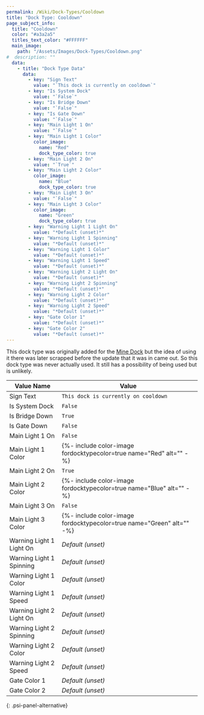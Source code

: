 ```yaml
---
permalink: /Wiki/Dock-Types/Cooldown
title: "Dock Type: Cooldown"
page_subject_info:
  title: "Cooldown"
  color: "#a3a2a5"
  titles_text_color: "#FFFFFF"
  main_image:
    path: "/Assets/Images/Dock-Types/Cooldown.png"
#  description: ""
  data:
    - title: "Dock Type Data"
      data:
        - key: "Sign Text"
          value: "`This dock is currently on cooldown`"
        - key: "Is System Dock"
          value: "`False`"
        - key: "Is Bridge Down"
          value: "`False`"
        - key: "Is Gate Down"
          value: "`False`"
        - key: "Main Light 1 On"
          value: "`False`"
        - key: "Main Light 1 Color"
          color_image:
            name: "Red"
            dock_type_color: true
        - key: "Main Light 2 On"
          value: "`True`"
        - key: "Main Light 2 Color"
          color_image:
            name: "Blue"
            dock_type_color: true
        - key: "Main Light 3 On"
          value: "`False`"
        - key: "Main Light 3 Color"
          color_image:
            name: "Green"
            dock_type_color: true
        - key: "Warning Light 1 Light On"
          value: "*Default (unset)*"
        - key: "Warning Light 1 Spinning"
          value: "*Default (unset)*"
        - key: "Warning Light 1 Color"
          value: "*Default (unset)*"
        - key: "Warning Light 1 Speed"
          value: "*Default (unset)*"
        - key: "Warning Light 2 Light On"
          value: "*Default (unset)*"
        - key: "Warning Light 2 Spinning"
          value: "*Default (unset)*"
        - key: "Warning Light 2 Color"
          value: "*Default (unset)*"
        - key: "Warning Light 2 Speed"
          value: "*Default (unset)*"
        - key: "Gate Color 1"
          value: "*Default (unset)*"
        - key: "Gate Color 2"
          value: "*Default (unset)*"
---
```


This dock type was originally added for the [Mine Dock](/RBAP-Wiki/Wiki/Docks/Mine-Dock) but the idea of using it there was later scrapped before the update that it was in came out. So this dock type was never actually used. It still has a possibility of being used but is unlikely.

| Value Name               | Value |
|-|-|
| Sign Text                | `This dock is currently on cooldown` |
| Is System Dock           | `False` |
| Is Bridge Down           | `True` |
| Is Gate Down             | `False` |
| Main Light 1 On          | `False` |
| Main Light 1 Color       | {%- include color-image fordocktypecolor=true name="Red" alt="" -%} |
| Main Light 2 On          | `True` |
| Main Light 2 Color       | {%- include color-image fordocktypecolor=true name="Blue" alt="" -%} |
| Main Light 3 On          | `False` |
| Main Light 3 Color       | {%- include color-image fordocktypecolor=true name="Green" alt="" -%} |
| Warning Light 1 Light On | *Default (unset)* |
| Warning Light 1 Spinning | *Default (unset)* |
| Warning Light 1 Color    | *Default (unset)* |
| Warning Light 1 Speed    | *Default (unset)* |
| Warning Light 2 Light On | *Default (unset)* |
| Warning Light 2 Spinning | *Default (unset)* |
| Warning Light 2 Color    | *Default (unset)* |
| Warning Light 2 Speed    | *Default (unset)* |
| Gate Color 1             | *Default (unset)* |
| Gate Color 2             | *Default (unset)* |
{: .psi-panel-alternative}

<img class="dock-type-image" src="/RBAP-Wiki/Assets/Images/Dock-Types/Cooldown.png" alt="">